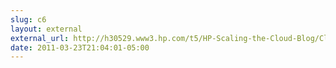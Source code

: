 ```yaml
---
slug: c6
layout: external
external_url: http://h30529.www3.hp.com/t5/HP-Scaling-the-Cloud-Blog/Cloud-APIs-Does-Compatibility-Matter/ba-p/41
date: 2011-03-23T21:04:01-05:00
---
```


